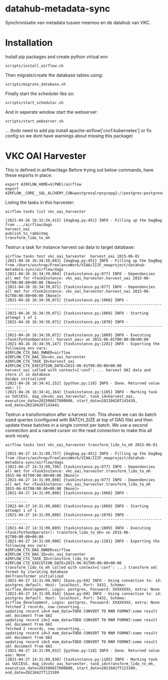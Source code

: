 # datahub-metadata-sync
Synchronisatie van metadata tussen meemoo en de datahub van VKC.


# Installation

Install pip packages and create python virtual env
```
scripts/install_airflow.sh
```

Then migrate/create the database tables using:
```
scripts/migrate_database.sh
```

Finally start the scheduler like so:
```
scripts/start_schedular.sh
```

And in seperate window start the webserver:
```
scripts/start_webserver.sh
```

... (todo need to add pip install apache-airflow['cncf.kubernetes'] or fix config so we dont have warnings about missing this package)


# VKC OAI Harvester
This is defined in airflow/dags
Before trying out below commands, have these exports in place:
```
export AIRFLOW_HOME=$(PWD)/airflow
export AIRFLOW__CORE__SQL_ALCHEMY_CON=postgresql+psycopg2://postgres:postgres@localhost:5432/airflow_development
```



Listing the tasks in this harvester:

```
airflow tasks list vkc_oai_harvester

[2021-04-26 16:32:34,415] {dagbag.py:451} INFO - Filling up the DagBag from .../airflow/dags
harvest_oai
publish_to_rabbitmq
transform_lido_to_mh

```

Testrun a task for instance harvest oai data to target database:

```
airflow tasks test vkc_oai_harvester  harvest_oai 2015-06-01
[2021-04-26 16:34:39,043] {dagbag.py:451} INFO - Filling up the DagBag from /Users/wschrep/FreelanceWork/VIAA/IIIF_newproject/datahub-metadata-sync/airflow/dags
[2021-04-26 16:34:39,064] {taskinstance.py:877} INFO - Dependencies all met for <TaskInstance: vkc_oai_harvester.harvest_oai 2015-06-01T00:00:00+00:00 [None]>
[2021-04-26 16:34:39,071] {taskinstance.py:877} INFO - Dependencies all met for <TaskInstance: vkc_oai_harvester.harvest_oai 2015-06-01T00:00:00+00:00 [None]>
[2021-04-26 16:34:39,071] {taskinstance.py:1068} INFO -
--------------------------------------------------------------------------------
[2021-04-26 16:34:39,071] {taskinstance.py:1069} INFO - Starting attempt 1 of 1
[2021-04-26 16:34:39,071] {taskinstance.py:1070} INFO -
--------------------------------------------------------------------------------
[2021-04-26 16:34:39,072] {taskinstance.py:1089} INFO - Executing <Task(PythonOperator): harvest_oai> on 2015-06-01T00:00:00+00:00
[2021-04-26 16:34:39,147] {taskinstance.py:1281} INFO - Exporting the following env vars:
AIRFLOW_CTX_DAG_OWNER=airflow
AIRFLOW_CTX_DAG_ID=vkc_oai_harvester
AIRFLOW_CTX_TASK_ID=harvest_oai
AIRFLOW_CTX_EXECUTION_DATE=2015-06-01T00:00:00+00:00
harvest_oai called with context={'conf': ... harvest OAI data and store it in database
OaiApi initialized
[2021-04-26 16:34:41,152] {python.py:118} INFO - Done. Returned value was: []
[2021-04-26 16:34:41,164] {taskinstance.py:1185} INFO - Marking task as SUCCESS. dag_id=vkc_oai_harvester, task_id=harvest_oai, execution_date=20150601T000000, start_date=20210426T143439, end_date=20210426T143441

```


Testrun a transformation after a harvest run.
This shows we can do batch sized queries (configured with BATCH_SIZE at top of DAG file) and then update these batches in a single commit per batch.
We use a second connection and a named cursor on the read connection to make this all work nicely.

```
airflow tasks test vkc_oai_harvester transform_lido_to_mh 2015-06-01

[2021-04-27 14:31:09,757] {dagbag.py:451} INFO - Filling up the DagBag from /Users/wschrep/FreelanceWork/VIAA/IIIF_newproject/datahub-metadata-sync/airflow/dags
[2021-04-27 14:31:09,796] {taskinstance.py:877} INFO - Dependencies all met for <TaskInstance: vkc_oai_harvester.transform_lido_to_mh 2015-06-01T00:00:00+00:00 [None]>
[2021-04-27 14:31:09,808] {taskinstance.py:877} INFO - Dependencies all met for <TaskInstance: vkc_oai_harvester.transform_lido_to_mh 2015-06-01T00:00:00+00:00 [None]>
[2021-04-27 14:31:09,808] {taskinstance.py:1068} INFO -
--------------------------------------------------------------------------------
[2021-04-27 14:31:09,808] {taskinstance.py:1069} INFO - Starting attempt 1 of 1
[2021-04-27 14:31:09,808] {taskinstance.py:1070} INFO -
--------------------------------------------------------------------------------
[2021-04-27 14:31:09,809] {taskinstance.py:1089} INFO - Executing <Task(PythonOperator): transform_lido_to_mh> on 2015-06-01T00:00:00+00:00
[2021-04-27 14:31:09,900] {taskinstance.py:1281} INFO - Exporting the following env vars:
AIRFLOW_CTX_DAG_OWNER=airflow
AIRFLOW_CTX_DAG_ID=vkc_oai_harvester
AIRFLOW_CTX_TASK_ID=transform_lido_to_mh
AIRFLOW_CTX_EXECUTION_DATE=2015-06-01T00:00:00+00:00
transform_lido_to_mh called with context={'conf': ...} transform xml format by iterating database
XmlTransformer initialized
[2021-04-27 14:31:09,905] {base.py:69} INFO - Using connection to: id: postgres_default. Host: localhost, Port: 5432, Schema: airflow_development, Login: postgres, Password: XXXXXXXX, extra: None
[2021-04-27 14:31:09,916] {base.py:69} INFO - Using connection to: id: postgres_default. Host: localhost, Port: 5432, Schema: airflow_development, Login: postgres, Password: XXXXXXXX, extra: None
fetched 2 records, now converting...
updating record id=4 mam_data=TODO CONVERT TO MAM FORMAT:some result xml document from OAI
updating record id=2 mam_data=TODO CONVERT TO MAM FORMAT:some result xml document from OAI
fetched 2 records, now converting...
updating record id=3 mam_data=TODO CONVERT TO MAM FORMAT:some result xml document from OAI
updating record id=5 mam_data=TODO CONVERT TO MAM FORMAT:some result xml document from OAI
[2021-04-27 14:31:09,932] {python.py:118} INFO - Done. Returned value was: None
[2021-04-27 14:31:09,938] {taskinstance.py:1185} INFO - Marking task as SUCCESS. dag_id=vkc_oai_harvester, task_id=transform_lido_to_mh, execution_date=20150601T000000, start_date=20210427T123109, end_date=20210427T123109
```

